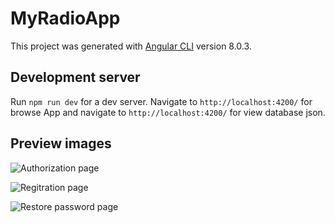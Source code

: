 # MyRadioApp

This project was generated with [Angular CLI](https://github.com/angular/angular-cli) version 8.0.3.

## Development server

Run `npm run dev` for a dev server. Navigate to `http://localhost:4200/` for browse App and navigate to `http://localhost:4200/` for view database json.


## Preview images

![Authorization page](https://github.com/just-website/my-radio-app/blob/master/src/img/auth.jpg"Authorization")

![Regitration page](https://github.com/just-website/my-radio-app/blob/master/src/img/regist.jpg"Regitration")

![Restore password page](https://github.com/just-website/my-radio-app/blob/master/src/img/restore.jpg"Restore")

